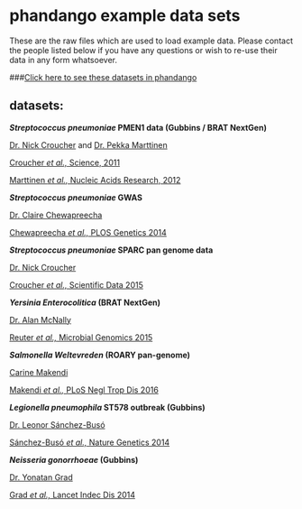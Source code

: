 # phandango example data sets

These are the raw files which are used to load example data. Please contact the people listed below if you have any questions or wish to re-use their data in any form whatsoever.

###[Click here to see these datasets in phandango](https://jameshadfield.github.io/phandango)


## datasets:

**_Streptococcus pneumoniae_ PMEN1 data (Gubbins / BRAT NextGen)**

[Dr. Nick Croucher](mailto:n.croucher@imperial.ac.uk) and [Dr. Pekka Marttinen](mailto:pekka.marttinen@aalto.fi)

[Croucher *et al.,* Science, 2011](https://www.sciencemag.org/content/331/6016/430.abstract)

[Marttinen *et al.,* Nucleic Acids Research, 2012](http://nar.oxfordjournals.org/content/early/2011/11/07/nar.gkr928.abstract)


**_Streptococcus pneumoniae_ GWAS**

[Dr. Claire Chewapreecha](mailto:cc12@sanger.ac.uk)

[Chewapreecha *et al.,* PLOS Genetics 2014](http://journals.plos.org/plosgenetics/article?id=10.1371/journal.pgen.1004547)

**_Streptococcus pneumoniae_ SPARC pan genome data**

[Dr. Nick Croucher](mailto:n.croucher@imperial.ac.uk)

[Croucher *et al.,* Scientific Data 2015](http://www.ncbi.nlm.nih.gov/pmc/articles/PMC4622223)

**_Yersinia Enterocolitica_ (BRAT NextGen)**

[Dr. Alan McNally](mailto:alan.mcnally@ntu.ac.uk)

[Reuter *et al.,* Microbial Genomics 2015](http://mgen.microbiologyresearch.org/content/journal/mgen/10.1099/mgen.0.000030)

**_Salmonella Weltevreden_ (ROARY pan-genome)**

[Carine Makendi](mailto:cm11@sanger.ac.uk)

[Makendi *et al.,* PLoS Negl Trop Dis 2016](http://journals.plos.org/plosntds/article?id=10.1371/journal.pntd.0004446)

**_Legionella pneumophila_ ST578 outbreak (Gubbins)**

[Dr. Leonor Sánchez-Busó](mailto:lsb@sanger.ac.uk)

[Sánchez-Busó *et al.,* Nature Genetics 2014](http://www.nature.com/ng/journal/v46/n11/full/ng.3114.html)

**_Neisseria gonorrhoeae_ (Gubbins)**

[Dr. Yonatan Grad](yhgrad@gmail.com)

[Grad *et al.,* Lancet Indec Dis 2014](http://www.thelancet.com/journals/laninf/article/PIIS1473-3099(13)70693-5/abstract)
